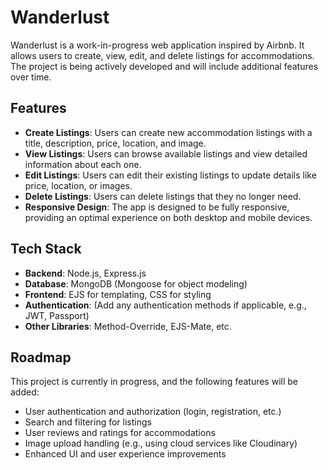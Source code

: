 # Wanderlust

Wanderlust is a work-in-progress web application inspired by Airbnb. It allows users to create, view, edit, and delete listings for accommodations. The project is being actively developed and will include additional features over time. 

## Features

- **Create Listings**: Users can create new accommodation listings with a title, description, price, location, and image.
- **View Listings**: Users can browse available listings and view detailed information about each one.
- **Edit Listings**: Users can edit their existing listings to update details like price, location, or images.
- **Delete Listings**: Users can delete listings that they no longer need.
- **Responsive Design**: The app is designed to be fully responsive, providing an optimal experience on both desktop and mobile devices.

## Tech Stack

- **Backend**: Node.js, Express.js
- **Database**: MongoDB (Mongoose for object modeling)
- **Frontend**: EJS for templating, CSS for styling
- **Authentication**: (Add any authentication methods if applicable, e.g., JWT, Passport)
- **Other Libraries**: Method-Override, EJS-Mate, etc.

## Roadmap

This project is currently in progress, and the following features will be added:

- User authentication and authorization (login, registration, etc.)
- Search and filtering for listings
- User reviews and ratings for accommodations
- Image upload handling (e.g., using cloud services like Cloudinary)
- Enhanced UI and user experience improvements


